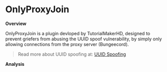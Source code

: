 # OnlyProxyJoin

**Overview**

OnlyProxyJoin is a plugin devloped by TutorialMakerHD, designed to prevent griefers from abusing the UUID spoof vulnerability, by simply only allowing connections from the proxy server (Bungeecord).
> Read more about UUID spoofing at: [UUID Spoofing](https://github.com/WodxTV/Griefing-Methods/tree/master/Exploitation/UUID%20Spoofing)

**Analysis**
